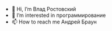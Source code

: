 - 👋 Hi, I’m Влад Ростовский
- 👀 I’m interested in программирование
- 📫 How to reach me Андрей Браун

<!---
SpecialTurtleExplorer/SpecialTurtleExplorer is a ✨ special ✨ repository because its `README.md` (this file) appears on your GitHub profile.
You can click the Preview link to take a look at your changes.
--->
